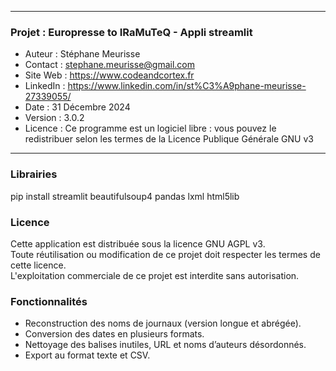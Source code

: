 -----------------------------------------
### Projet : Europresse to IRaMuTeQ - Appli streamlit
- Auteur : Stéphane Meurisse
- Contact : stephane.meurisse@gmail.com
- Site Web : https://www.codeandcortex.fr
- LinkedIn : https://www.linkedin.com/in/st%C3%A9phane-meurisse-27339055/
- Date : 31 Décembre 2024
- Version : 3.0.2
- Licence : Ce programme est un logiciel libre : vous pouvez le redistribuer selon les termes de la Licence Publique Générale GNU v3
-----------------------------------------

### Librairies 
pip install streamlit beautifulsoup4 pandas lxml html5lib


### Licence
Cette application est distribuée sous la licence GNU AGPL v3.  
Toute réutilisation ou modification de ce projet doit respecter les termes de cette licence.  
L'exploitation commerciale de ce projet est interdite sans autorisation.

### Fonctionnalités
- Reconstruction des noms de journaux (version longue et abrégée).
- Conversion des dates en plusieurs formats.
- Nettoyage des balises inutiles, URL et noms d’auteurs désordonnés.
- Export au format texte et CSV.

